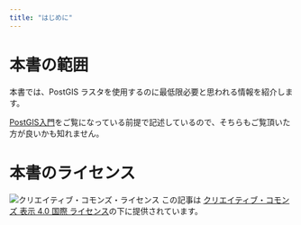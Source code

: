 ```yaml
---
title: "はじめに"
---
```

# 本書の範囲

本書では、PostGIS ラスタを使用するのに最低限必要と思われる情報を紹介します。

[PostGIS入門](https://zenn.dev/boiledorange73/books/caea8d4c77dbba2e23a0)をご覧になっている前提で記述しているので、そちらもご覧頂いた方が良いかも知れません。

# 本書のライセンス

![クリエイティブ・コモンズ・ライセンス](https://i.creativecommons.org/l/by/4.0/88x31.png)
この記事は [クリエイティブ・コモンズ 表示 4.0 国際 ライセンス](http://creativecommons.org/licenses/by/4.0/)の下に提供されています。
